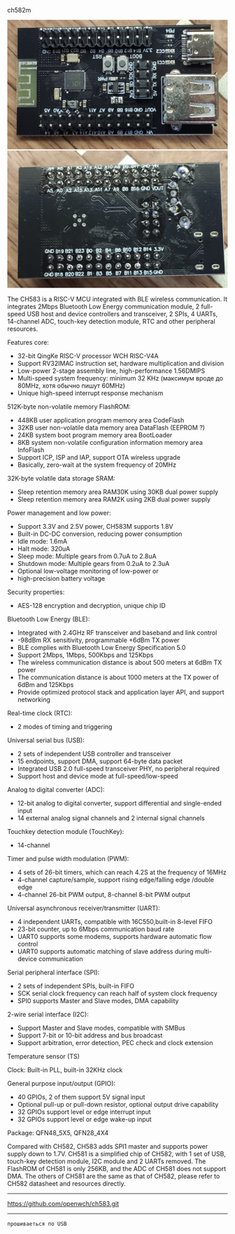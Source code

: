 ch582m

  
![photo](jpg/DevBoard_CH582M_front.jpg)
![photo](jpg/DevBoard_CH582M_back.jpg)


The CH583 is a RISC-V MCU integrated with BLE wireless communication. It integrates 2Mbps Bluetooth Low
Energy communication module, 2 full-speed USB host and device controllers and transceiver, 2 SPIs, 4 UARTs,
14-channel ADC, touch-key detection module, RTC and other peripheral resources.

Features
core:
- 32-bit QingKe RISC-V processor WCH RISC-V4A
- Support RV32IMAC instruction set, hardware multiplication and division
- Low-power 2-stage assembly line, high-performance 1.56DMIPS
- Multi-speed system frequency: minimum 32 KHz  (максимум вроде до 80MHz, хотя обычно пишут 60MHz)
- Unique high-speed interrupt response mechanism

512K-byte non-volatile memory FlashROM:
- 448KB user application program memory area CodeFlash
- 32KB user non-volatile data memory area DataFlash (EEPROM ?)
- 24KB system boot program memory area BootLoader
- 8KB system non-volatile configuration information memory area InfoFlash
- Support ICP, ISP and IAP, support OTA wireless upgrade
- Basically, zero-wait at the system frequency of 20MHz

32K-byte volatile data storage SRAM:
- Sleep retention memory area RAM30K using 30KB dual power supply
- Sleep retention memory area RAM2K using 2KB dual power supply

Power management and low power:
- Support 3.3V and 2.5V power, CH583M supports 1.8V
- Built-in DC-DC conversion, reducing power consumption
- Idle mode: 1.6mA
- Halt mode: 320uA
- Sleep mode: Multiple gears from 0.7uA to 2.8uA
- Shutdown mode: Multiple gears from 0.2uA to 2.3uA
- Optional low-voltage monitoring of low-power or
- high-precision battery voltage

Security properties:
- AES-128 encryption and decryption, unique chip ID

Bluetooth Low Energy (BLE):
- Integrated with 2.4GHz RF transceiver and baseband and link control
- -98dBm RX sensitivity, programmable +6dBm TX power
- BLE complies with Bluetooth Low Energy Specification 5.0
- Support 2Mbps, 1Mbps, 500Kbps and 125Kbps
- The wireless communication distance is about 500 meters at 6dBm TX power
- The communication distance is about 1000 meters at the TX power of 6dBm and 125Kbps
- Provide optimized protocol stack and application layer API, and support networking

Real-time clock (RTC):
- 2 modes of timing and triggering

Universal serial bus (USB):
- 2 sets of independent USB controller and transceiver
- 15 endpoints, support DMA, support 64-byte data packet
- Integrated USB 2.0 full-speed transceiver PHY, no peripheral required
- Support host and device mode at full-speed/low-speed

Analog to digital converter (ADC):
- 12-bit analog to digital converter, support differential and single-ended input
- 14 external analog signal channels and 2 internal signal channels

Touchkey detection module (TouchKey):
- 14-channel

Timer and pulse width modulation (PWM):
- 4 sets of 26-bit timers, which can reach 4.2S at the frequency of 16MHz
- 4-channel capture/sample, support rising edge/falling edge /double edge
- 4-channel 26-bit PWM output, 8-channel 8-bit PWM output

Universal asynchronous receiver/transmitter (UART):
- 4 independent UARTs, compatible with 16C550,built-in 8-level FIFO
- 23-bit counter, up to 6Mbps communication baud rate
- UART0 supports some modems, supports hardware automatic flow control
- UART0 supports automatic matching of slave address during multi-device communication

Serial peripheral interface (SPI):
- 2 sets of independent SPIs, built-in FIFO
- SCK serial clock frequency can reach half of system clock frequency
- SPI0 supports Master and Slave modes, DMA capability

2-wire serial interface (I2C):
- Support Master and Slave modes, compatible with SMBus
- Support 7-bit or 10-bit address and bus broadcast
- Support arbitration, error detection, PEC check and clock extension

Temperature sensor (TS)

Clock: Built-in PLL, built-in 32KHz clock

General purpose input/output (GPIO):
- 40 GPIOs, 2 of them support 5V signal input
- Optional pull-up or pull-down resistor, optional output drive capability
- 32 GPIOs support level or edge interrupt input
- 32 GPIOs support level or edge wake-up input

Package: QFN48_5X5, QFN28_4X4

Compared with CH582, CH583 adds SPI1 master and supports power supply down to 1.7V. CH581 is a simplified
chip of CH582, with 1 set of USB, touch-key detection module, I2C module and 2 UARTs removed. The FlashROM
of CH581 is only 256KB, and the ADC of CH581 does not support DMA. The others of CH581 are the same as
that of CH582, please refer to CH582 datasheet and resources directly.


-------------------------------------------------
https://github.com/openwch/ch583.git


-------------------------------------------------

~~~
прошиваеться по USB

~~~


